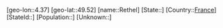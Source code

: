 ﻿---
location: [49.52,4.37]
type: City
tags:
- geo/City


SpocWebEntityId: 33717
isDeleted: false
confidential: public

---
[geo-lon::4.37]
[geo-lat::49.52]
[name::Rethel]
[State::]
[Country::[France](geo/Continent/Europe/France.md)]
[StateId::]
[Population::]
[Unknown::]

